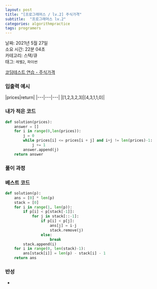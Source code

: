 ```yaml
---
layout: post
title: "[프로그래머스 / lv.2] 주식가격"
subtitle:  "프로그래머스 lv.2"
categories: algorithmpractice
tags: programers
---
```


날짜: 2021년 5월 27일  
소요 시간: 22분 04초  
카테고리: 스택/큐  
태그: `레벨2`, `파이썬`  


[코딩테스트 연습 - 주식가격](https://programmers.co.kr/learn/courses/30/lessons/42584)

### 입출력 예시  

|prices|return|
|---|---|---|
|[1,2,3,2,3]|[4,3,1,1,0]|   
  
  
### 내가 적은 코드

```python
def solution(prices):
    answer = []
    for i in range(0,len(prices)):
        j = 0
        while prices[i] <= prices[i + j] and i+j != len(prices)-1:
            j += 1
        answer.append(j)
    return answer
```

### 풀이 과정  

  
  
### 베스트 코드

```python
def solution(p):
    ans = [0] * len(p)
    stack = [0]
    for i in range(1, len(p)):
        if p[i] < p[stack[-1]]:
            for j in stack[::-1]:
                if p[i] < p[j]:
                    ans[j] = i-j
                    stack.remove(j)
                else:
                    break
        stack.append(i)
    for i in range(0, len(stack)-1):
        ans[stack[i]] = len(p) - stack[i] - 1
    return ans
```

### 반성

- 
  



